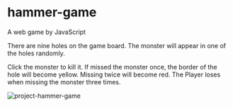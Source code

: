 # hammer-game
A web game by JavaScript

There are nine holes on the game board. The monster will appear in one of the holes randomly.

Click the monster to kill it. If missed the monster once, the border of the hole will become yellow. Missing twice will become red. The Player loses when missing the monster three times.

![project-hammer-game](https://user-images.githubusercontent.com/89694131/184509977-87d933cd-350b-4f3e-a13a-8c24c43b1d53.jpeg)



